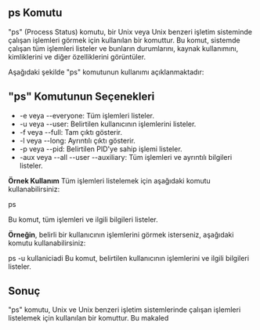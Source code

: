 ## ps Komutu


"ps" (Process Status) komutu, bir Unix veya Unix benzeri işletim sisteminde çalışan işlemleri görmek için kullanılan bir komuttur. Bu komut, sistemde çalışan tüm işlemleri listeler ve bunların durumlarını, kaynak kullanımını, kimliklerini ve diğer özelliklerini görüntüler.

Aşağıdaki şekilde "ps" komutunun kullanımı açıklanmaktadır:

## "ps" Komutunun Seçenekleri


-   -e veya --everyone: Tüm işlemleri listeler.
-   -u veya --user: Belirtilen kullanıcının işlemlerini listeler.
-   -f veya --full: Tam çıktı gösterir.
-   -l veya --long: Ayrıntılı çıktı gösterir.
-   -p veya --pid: Belirtilen PID'ye sahip işlemi listeler.
-   -aux veya --all --user --auxiliary: Tüm işlemleri ve ayrıntılı bilgileri listeler.

**Örnek Kullanım**
Tüm işlemleri listelemek için aşağıdaki komutu kullanabilirsiniz:

ps

Bu komut, tüm işlemleri ve ilgili bilgileri listeler.

**Örneğin**, belirli bir kullanıcının işlemlerini görmek isterseniz, aşağıdaki komutu kullanabilirsiniz:

ps -u kullaniciadi 
Bu komut, belirtilen kullanıcının işlemlerini ve ilgili bilgileri listeler.

## Sonuç
"ps" komutu, Unix ve Unix benzeri işletim sistemlerinde çalışan işlemleri listelemek için kullanılan bir komuttur. Bu makaled